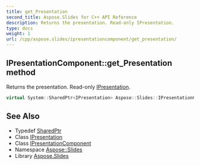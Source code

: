 ```yaml
---
title: get_Presentation
second_title: Aspose.Slides for C++ API Reference
description: Returns the presentation. Read-only IPresentation.
type: docs
weight: 1
url: /cpp/aspose.slides/ipresentationcomponent/get_presentation/
---
```

## IPresentationComponent::get_Presentation method


Returns the presentation. Read-only [IPresentation](../../ipresentation/).

```cpp
virtual System::SharedPtr<IPresentation> Aspose::Slides::IPresentationComponent::get_Presentation()=0
```

## See Also

* Typedef [SharedPtr](../../../system/sharedptr/)
* Class [IPresentation](../../ipresentation/)
* Class [IPresentationComponent](../)
* Namespace [Aspose::Slides](../../)
* Library [Aspose.Slides](../../../)
